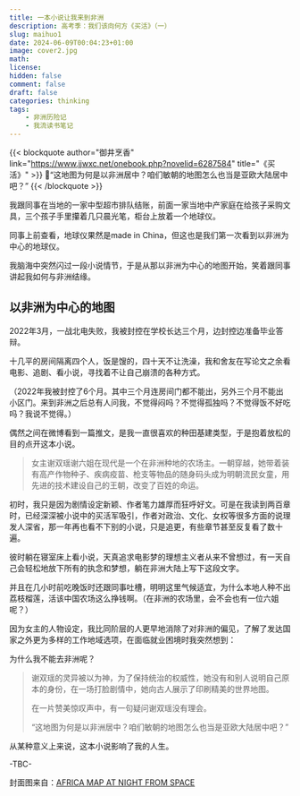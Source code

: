 ```yaml
---
title: 一本小说让我来到非洲
description: 高考季：我们该向何方《买活》（一）
slug: maihuo1
date: 2024-06-09T00:04:23+01:00
image: cover2.jpg
math: 
license: 
hidden: false
comment: false
draft: false
categories: thinking
tags:
    - 非洲历险记
    - 我流读书笔记
---
```


{{< blockquote author="御井烹香" link="https://www.jjwxc.net/onebook.php?novelid=6287584" title="《买活》" >}}
📖“这地图为何是以非洲居中？咱们敏朝的地图怎么也当是亚欧大陆居中吧？”
{{< /blockquote >}}



我跟同事在当地的一家中型超市排队结账，前面一家当地中产家庭在给孩子采购文具，三个孩子手里攥着几只晨光笔，柜台上放着一个地球仪。

同事上前查看，地球仪果然是made in China，但这也是我们第一次看到以非洲为中心的地球仪。

我脑海中突然闪过一段小说情节，于是从那以非洲为中心的地图开始，笑着跟同事讲起我如何与非洲结缘。

## 以非洲为中心的地图

2022年3月，一战北电失败，我被封控在学校长达三个月，边封控边准备毕业答辩。

十几平的房间隔离四个人，饭是馊的，四十天不让洗澡，我和舍友在写论文之余看电影、追剧、看小说，寻找着不让自己崩溃的各种方式。

（2022年我被封控了6个月。其中三个月连房间门都不能出，另外三个月不能出小区门。来到非洲之后总有人问我，不觉得闷吗？不觉得孤独吗？不觉得饭不好吃吗？我说不觉得。）

偶然之间在微博看到一篇推文，是我一直很喜欢的种田基建类型，于是抱着放松的目的点开这本小说。

> 女主谢双瑶谢六姐在现代是一个在非洲种地的农场主。一朝穿越，她带着装有高产作物种子、疾病疫苗、枪支等物品的随身码头成为明朝流民女童，用先进的技术建设自己的王朝，改变了百姓的命运。

初时，我只是因为剧情设定新颖、作者笔力雄厚而狂呼好文。可是在我读到两百章时，已经深深被小说中的买活军吸引，作者对政治、文化、女权等很多方面的说理发人深省，那一年再也看不下别的小说，只是追更，有些章节甚至反复看了数十遍。

彼时躺在寝室床上看小说，天真追求电影梦的理想主义者从来不曾想过，有一天自己会轻松地放下所有的执念和梦想，躺在非洲大陆上写下这段文字。

并且在几小时前吃晚饭时还跟同事吐槽，明明这里气候适宜，为什么本地人种不出荔枝榴莲，活该中国农场这么挣钱啊。（在非洲的农场里，会不会也有一位六姐呢？）

因为女主的人物设定，我比同阶层的人更早地消除了对非洲的偏见，了解了发达国家之外更为多样的工作地域选项，在面临就业困境时我突然想到：

为什么我不能去非洲呢？

> 
> 谢双瑶的灵异被以为神，为了保持统治的权威性，她没有和别人说明自己原本的身份，在一场打脸剧情中，她向古人展示了印刷精美的世界地图。
> 
> 在一片赞美惊叹声中，有一句疑问谢双瑶没有理会。
> 
> “这地图为何是以非洲居中？咱们敏朝的地图怎么也当是亚欧大陆居中吧？”
> 

从某种意义上来说，这本小说影响了我的人生。

-TBC-

封面图来自：[AFRICA MAP AT NIGHT FROM SPACE](https://www.worldmap1.com/Africa-map.asp)
